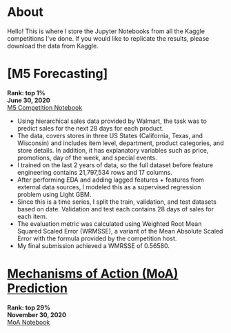 # About

Hello! This is where I store the Jupyter Notebooks from all the Kaggle competitions I've done. If you would like to replicate the results, please download the data from Kaggle.



# [M5 Forecasting]
<b> Rank: top 1% </b><br>
<b> June 30, 2020 </b><br>
[M5 Competition Notebook](https://github.com/helloannietran/kaggle/blob/master/m5-competition-forecasting/m5-forecasting-accuracy.ipynb)

- Using hierarchical sales data provided by Walmart, the task was to predict sales for the next 28 days for each product.
- The data, covers stores in three US States (California, Texas, and Wisconsin) and includes item level, department, product categories, and store details. In addition, it has explanatory variables such as price, promotions, day of the week, and special events.
- I trained on the last 2 years of data, so the full dataset before feature engineering contains 21,797,534 rows and 17 columns.
- After performing EDA and adding lagged features + features from external data sources, I modeled this as a supervised regression problem using Light GBM.
- Since this is a time series, I split the train, validation, and test datasets based on date. Validation and test each contains 28 days of sales for each item.
- The evaluation metric was calculated using Weighted Root Mean Squared Scaled Error (WRMSSE), a variant of the Mean Absolute Scaled Error with the formula provided by the competition host. 
- My final submission achieved a WMRSSE of 0.56580.



# [Mechanisms of Action (MoA) Prediction](https://www.kaggle.com/c/lish-moa)
<b> Rank: top 29% </b><br>
<b> November 30, 2020 </b><br>
[MoA Notebook](https://github.com/helloannietran/kaggle/blob/master/mechanisms-of-action-prediction/neural-networks-keras.ipynb)